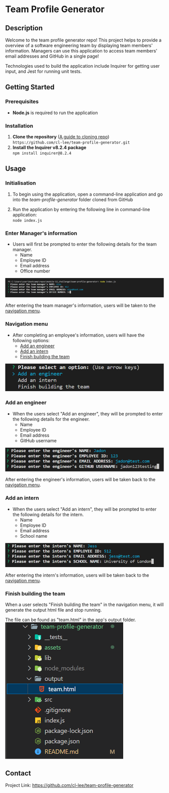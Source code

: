 # Team Profile Generator

## Description

Welcome to the team profile generator repo! This project helps to provide a overview of a software engineering team by displaying team members' information. Managers can use this application to access team members' email addresses and GitHub in a single page!

Technologies used to build the application include Inquirer for getting user input, and Jest for running unit tests.

## Getting Started

### Prerequisites

- **Node.js** is required to run the application

### Installation

1. **Clone the repository** ([A guide to cloning repo](https://docs.github.com/en/repositories/creating-and-managing-repositories/cloning-a-repository#cloning-a-repository))  
   `https://github.com/cl-lee/team-profile-generator.git`
2. **Install the Inquirer v8.2.4 package**  
   `npm install inquirer@8.2.4`

## Usage

### Initialisation

1. To begin using the application, open a command-line application and go into the _team-profile-generator_ folder cloned from GitHub

2. Run the application by entering the following line in command-line application:  
   `node index.js`

### Enter Manager's information

- Users will first be prompted to enter the following details for the team manager.
  - Name
  - Employee ID
  - Email address
  - Office number

![Sample of entering manager's information](./assets/manager.png)

After entering the team manager's information, users will be taken to the [navigation menu](#navigation-menu).

### Navigation menu

- After completing an employee's information, users will have the following options:
  - [Add an engineer](#add-an-engineer)
  - [Add an intern](#add-an-intern)
  - [Finish building the team](#finish-building-the-team)

![The navigation menu](./assets/navigation.png)

### Add an engineer

- When the users select "Add an engineer", they will be prompted to enter the following details for the engineer.  
  - Name
  - Employee ID
  - Email address
  - GitHub username

![Sample of adding an engineer](./assets/engineer.png)

After entering the engineer's information, users will be taken back to the [navigation menu](#navigation-menu).

### Add an intern

- When the users select "Add an intern", they will be prompted to enter the following details for the intern.  
  - Name
  - Employee ID
  - Email address
  - School name

![Sample of adding an intern](./assets/intern.png)

After entering the intern's information, users will be taken back to the [navigation menu](#navigation-menu).

### Finish building the team

When a user selects "Finish building the team" in the navigation menu, it will generate the output html file and stop running.

The file can be found as "team.html" in the app's output folder.  
![The team.html in the output folder](./assets/output-directory.png)

## Contact

Project Link: https://github.com/cl-lee/team-profile-generator

